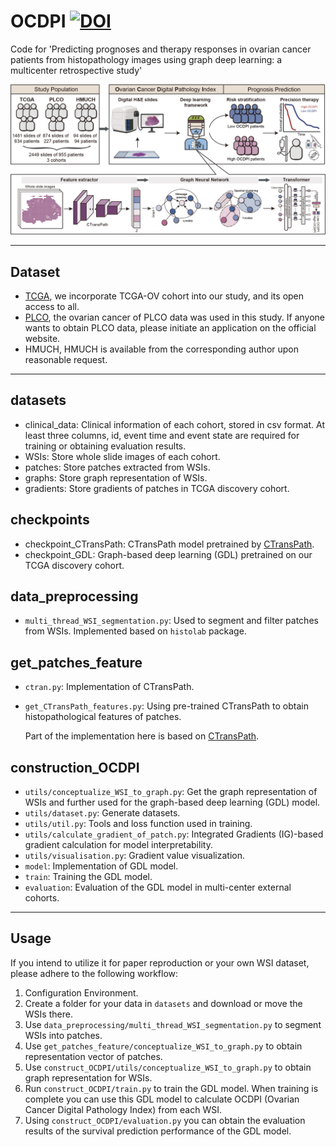 # OCDPI [![DOI](https://zenodo.org/badge/691128305.svg)](https://zenodo.org/doi/10.5281/zenodo.10405066)
Code for 'Predicting prognoses and therapy responses in ovarian cancer patients from histopathology images using graph deep learning: a multicenter retrospective study'

![flowchart](https://github.com/ZhoulabCPH/OCDPI/blob/master/checkpoints/flowchart.png)

****
## Dataset 
- [TCGA](https://portal.gdc.cancer.gov/projects/TCGA-OV), we incorporate TCGA-OV cohort into our study, and its open access to all.
- [PLCO](https://cdas.cancer.gov/plco/#:~:text=PLCO%20has%20the%20following%20five%20ClinicalTrials.gov%20registration%20numbers%3A,the%20PLCO%20trial%20are%20available%20on%20this%20website.), the ovarian cancer of PLCO data was used in this study. If anyone wants to obtain PLCO data, please initiate an application on the official website.
- HMUCH, HMUCH is available from the corresponding author upon reasonable request.
****
## datasets
- clinical_data: Clinical information of each cohort, stored in csv format. At least three columns, id, event time and event state are required for training or obtaining evaluation results.
- WSIs: Store whole slide images of each cohort.
- patches: Store patches extracted from WSIs.
- graphs: Store graph representation of WSIs.
- gradients: Store gradients of patches in TCGA discovery cohort.

## checkpoints
- checkpoint_CTransPath: CTransPath model pretrained by [CTransPath](https://github.com/Xiyue-Wang/TransPath).
- checkpoint_GDL: Graph-based deep learning (GDL) pretrained on our TCGA discovery cohort.

## data_preprocessing
- <code>multi_thread_WSI_segmentation.py</code>: Used to segment and filter patches from WSIs. Implemented based on <code>histolab</code> package.

## get_patches_feature
- <code>ctran.py</code>: Implementation of CTransPath.
- <code>get_CTransPath_features.py</code>: Using pre-trained CTransPath to obtain histopathological features of patches.
  
  Part of the implementation here is based on [CTransPath](https://github.com/Xiyue-Wang/TransPath).

## construction_OCDPI
- <code>utils/conceptualize_WSI_to_graph.py</code>: Get the graph representation of WSIs and further used for the graph-based deep learning (GDL) model.
- <code>utils/dataset.py</code>: Generate datasets.
- <code>utils/util.py</code>: Tools and loss function used in training.
- <code>utils/calculate_gradient_of_patch.py</code>: Integrated Gradients (IG)-based gradient calculation for model interpretability.
- <code>utils/visualisation.py</code>: Gradient value visualization.
- <code>model</code>: Implementation of GDL model.
- <code>train</code>: Training the GDL model.
- <code>evaluation</code>: Evaluation of the GDL model in multi-center external cohorts.
****
## Usage
If you intend to utilize it for paper reproduction or your own WSI dataset, please adhere to the following workflow:
  1) Configuration Environment.
  2) Create a folder for your data in <code>datasets</code> and download or move the WSIs there.
  3) Use <code>data_preprocessing/multi_thread_WSI_segmentation.py</code> to segment WSIs into patches.
  4) Use <code>get_patches_feature/conceptualize_WSI_to_graph.py</code> to obtain representation vector of patches.
  5) Use <code>construct_OCDPI/utils/conceptualize_WSI_to_graph.py</code> to obtain graph representation for WSIs.
  6) Run <code>construct_OCDPI/train.py</code> to train the GDL model. When training is complete you can use this GDL model to calculate OCDPI (Ovarian Cancer Digital Pathology Index) from each WSI.
  7) Using <code>construct_OCDPI/evaluation.py</code> you can obtain the evaluation results of the survival prediction performance of the GDL model.

